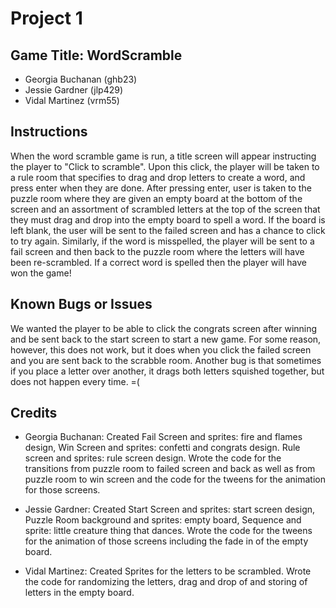 #	Project	1
##	Game Title: WordScramble

*	Georgia Buchanan (ghb23)
*	Jessie Gardner (jlp429)
* Vidal Martinez (vrm55)

##	Instructions
When the word scramble game is run, a title screen will appear instructing the
player to "Click to scramble". Upon this click, the player will be taken to a
rule room that specifies to drag and drop letters to create a word, and press
enter when they are done. After pressing enter, user is taken to the puzzle room 
where they are given an empty board at the bottom of the screen and an
assortment of scrambled letters at the top of the screen that they must drag
and drop into the empty board to spell a word. If the board is left blank, the user
will be sent to the failed screen and has a chance to click to try again. Similarly, 
if the word is misspelled, the player will be sent to a fail screen and then back to 
the puzzle room where the letters will have been re-scrambled. If a correct word is 
spelled then the player will have won the game!

##	Known	Bugs	or	Issues
We wanted the player to be able to click the congrats screen after winning and
be sent back to the start screen to start a new game. For some reason, however,
this does not work, but it does when you click the failed screen and you are
sent back to the scrabble room. Another bug is that sometimes if you place a letter
over another, it drags both letters squished together, but does not happen every time. =(

##	Credits
*	Georgia Buchanan: Created	Fail Screen and sprites: fire and flames design,
                            Win Screen and sprites: confetti and congrats design.
                            Rule screen and sprites: rule screen design.
                    Wrote the code for the transitions from puzzle room to
                            failed screen and back as well as from puzzle room
                            to win screen and the code for the tweens for the
                            animation for those screens.

*	Jessie Gardner: Created	Start Screen and sprites: start screen design,
                          Puzzle Room background and sprites: empty board,
                          Sequence and sprite: little creature thing that dances.
                  Wrote the code for the tweens for the animation of those
                          screens including the fade in of the empty board.

* Vidal Martinez: Created Sprites for the letters to be scrambled.
                  Wrote the code for randomizing the letters, drag and drop of
                                 and storing of letters in the empty board.
